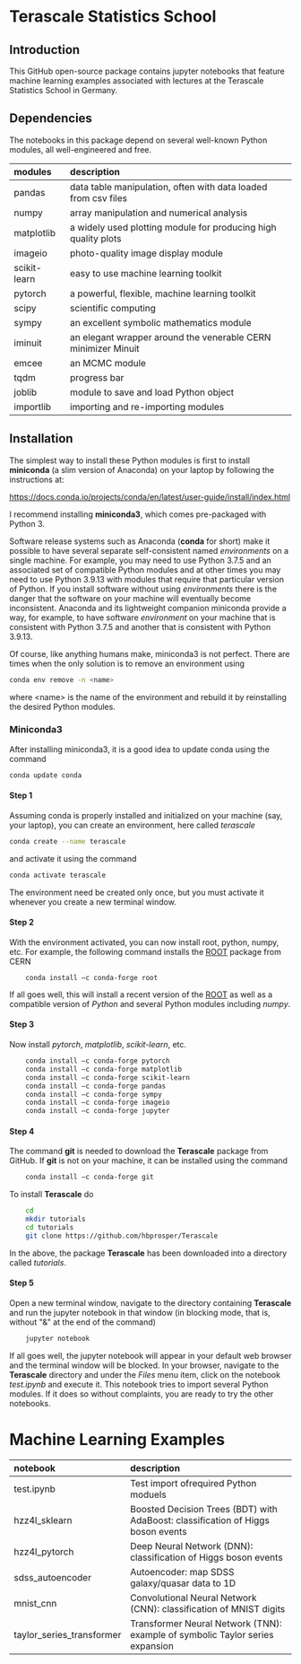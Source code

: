 # Terascale Statistics School
## Introduction
This GitHub open-source package contains jupyter notebooks that feature machine learning examples associated with lectures at the Terascale Statistics School in Germany.

## Dependencies
The notebooks in this package depend on several well-known Python
modules, all well-engineered and free.

| __modules__   | __description__     |
| :---          | :---        |
| pandas        | data table manipulation, often with data loaded from csv files |
| numpy         | array manipulation and numerical analysis      |
| matplotlib    | a widely used plotting module for producing high quality plots |
| imageio       | photo-quality image display module |
| scikit-learn  | easy to use machine learning toolkit |
| pytorch       | a powerful, flexible, machine learning toolkit |
| scipy         | scientific computing    |
| sympy         | an excellent symbolic mathematics module |
| iminuit       | an elegant wrapper around the venerable CERN minimizer Minuit |
| emcee         | an MCMC module |
| tqdm          | progress bar |
| joblib        | module to save and load Python object |
| importlib     | importing and re-importing modules |

##  Installation
The simplest way to install these Python modules is first to install __miniconda__ (a slim version of Anaconda) on your laptop by following the instructions at:

https://docs.conda.io/projects/conda/en/latest/user-guide/install/index.html

I recommend installing __miniconda3__, which comes pre-packaged with Python 3.

Software release systems such as Anaconda (__conda__ for short) make
it possible to have several separate self-consistent named
*environments* on a single machine. For example, you
may need to use Python 3.7.5 and an associated set of compatible
Python modules and at other times you may need to use Python 3.9.13 with
modules that require that particular version of Python.  If you install software without using *environments* there is
the danger that the software on your machine will eventually become
inconsistent. Anaconda and its lightweight companion miniconda
provide a way, for example, to have software *environment* on your machine that is
consistent with Python 3.7.5 and another that is consistent with
Python 3.9.13.  

Of course, like anything humans make, miniconda3 is not
perfect. There are times when the only solution is to remove an
environment using
```bash
conda env remove -n <name>
```
where \<name\> is the name of the environment and rebuild it by reinstalling the desired Python modules.

### Miniconda3

After installing miniconda3, it is a good idea to update conda using the command
```bash
conda update conda
```
#### Step 1 
Assuming conda is properly installed and initialized on your machine (say, your laptop), you can create an environment, here called *terascale* 
```bash
conda create --name terascale
```
and activate it using the command
```bash
conda activate terascale
```
The environment need be created only once, but you must activate it whenever you create a new terminal window.

#### Step 2 
With the environment activated, you can now install root, python, numpy, etc. For example, the following command installs the [ROOT](https://root.cern.ch) package from CERN
```
	conda install –c conda-forge root
```
If all goes well, this will install a recent version of the [ROOT](https://root.cern.ch) as well as a compatible version of *Python* and several Python modules including *numpy*.

#### Step 3
Now install *pytorch*, *matplotlib*, *scikit-learn*, etc.
```bash
	conda install –c conda-forge pytorch
	conda install –c conda-forge matplotlib
	conda install –c conda-forge scikit-learn
	conda install –c conda-forge pandas
	conda install –c conda-forge sympy
	conda install –c conda-forge imageio
	conda install –c conda-forge jupyter
```

#### Step 4
The command __git__ is needed to download the __Terascale__ package from GitHub. If __git__ is not on your machine, it can be installed using the command
```bash
	conda install –c conda-forge git
```
To install __Terascale__  do
```bash
  	cd 
	mkdir tutorials
	cd tutorials
	git clone https://github.com/hbprosper/Terascale
```
In the above, the package __Terascale__ has been downloaded into a directory called *tutorials*.

#### Step 5

Open a new terminal window, navigate to the directory containing __Terascale__ and run the jupyter notebook in that window (in blocking mode, that is, without "&" at the end of the command)
```bash
	jupyter notebook
```
If all goes well, the jupyter notebook will appear in your default web browser and the terminal window will be blocked. 
In your browser, navigate to the __Terascale__ directory and under the *Files* menu item, click on the notebook *test.ipynb* and execute it. This notebook tries to import several Python modules. If it does so without complaints, you are ready to try the other notebooks.

# Machine Learning Examples
| __notebook__   | __description__     |
| :---             | :---        |
| test.ipynb       | Test import ofrequired Python moduels |
| hzz4l_sklearn    | Boosted Decision Trees (BDT) with AdaBoost: classification of Higgs boson events    |
| hzz4l_pytorch    | Deep Neural Network (DNN): classification of Higgs boson events |
| sdss_autoencoder | Autoencoder: map SDSS galaxy/quasar data to 1D |
| mnist_cnn        | Convolutional Neural Network (CNN): classification of MNIST digits |
| taylor_series_transformer | Transformer Neural Network (TNN): example of symbolic Taylor series expansion |
